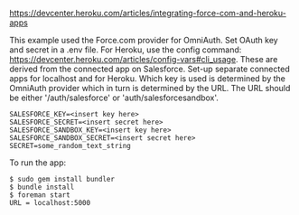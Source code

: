 https://devcenter.heroku.com/articles/integrating-force-com-and-heroku-apps 

This example used the Force.com provider for OmniAuth.  Set OAuth key and secret in a .env file.  For Heroku, use the config command: https://devcenter.heroku.com/articles/config-vars#cli_usage.  These are derived from the connected app on Salesforce.  Set-up separate connected apps for localhost and for Heroku.  Which key is used is determined by the OmniAuth provider which in turn is determined by the URL.  The URL should be either '/auth/salesforce' or 'auth/salesforcesandbox'.

```
SALESFORCE_KEY=<insert key here>
SALESFORCE_SECRET=<insert secret here>
SALESFORCE_SANDBOX_KEY=<insert key here>
SALESFORCE_SANDBOX_SECRET=<insert secret here>
SECRET=some_random_text_string
```

To run the app:
```
$ sudo gem install bundler
$ bundle install
$ foreman start
URL = localhost:5000